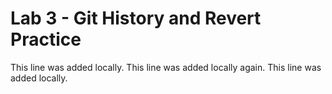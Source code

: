 # Lab 3 - Git History and Revert Practice
This line was added locally.
This line was added locally again.
This line was added locally.
